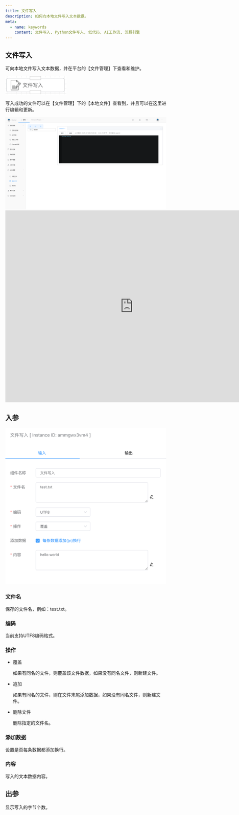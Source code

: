 ```yaml
---
title: 文件写入
description: 如何向本地文件写入文本数据。
meta:
  - name: keywords
    content: 文件写入, Python文件写入, 低代码, AI工作流, 流程引擎
---
```


## 文件写入

可向本地文件写入文本数据，并在平台的【文件管理】下查看和维护。

<img src="./img/write-file.png" alt="write-file" title="文件写入" style="zoom:50%;" />

写入成功的文件可以在【文件管理】下的【本地文件】查看到，并且可以在这里进行编辑和更新。

<img src="./img/local-file.png" alt="local-file" title="本地文件管理" style="zoom:50%;" />

<iframe 
    width="800" 
    height="600" 
    src="https://www.youtube.com/embed/irENExYvvJM"  frameborder="0" 
    allow="accelerometer; autoplay; encrypted-media; gyroscope; picture-in-picture" 
    allowfullscreen>
</iframe>

## 入参

<img src="./img/write-file-input-parameter.png" alt="write-file-input-parameter" title="文件写入配置" style="zoom:50%;" />

### 文件名

保存的文件名，例如：test.txt。



### 编码

当前支持UTF8编码格式。



### 操作

- 覆盖

  如果有同名的文件，则覆盖该文件数据，如果没有同名文件，则新建文件。

- 追加

  如果有同名的文件，则在文件末尾添加数据，如果没有同名文件，则新建文件。

- 删除文件

  删除指定的文件名。



### 添加数据

设置是否每条数据都添加换行。



### 内容

写入的文本数据内容。



## 出参

显示写入的字节个数。

